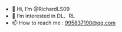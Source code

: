 - 👋 Hi, I’m @RichardLS09
- 👀 I’m interested in DL、RL
- 📫 How to reach me : 995837190@qq.com

<!---
RichardLS09/RichardLS09 is a ✨ special ✨ repository because its `README.md` (this file) appears on your GitHub profile.
You can click the Preview link to take a look at your changes.
--->
